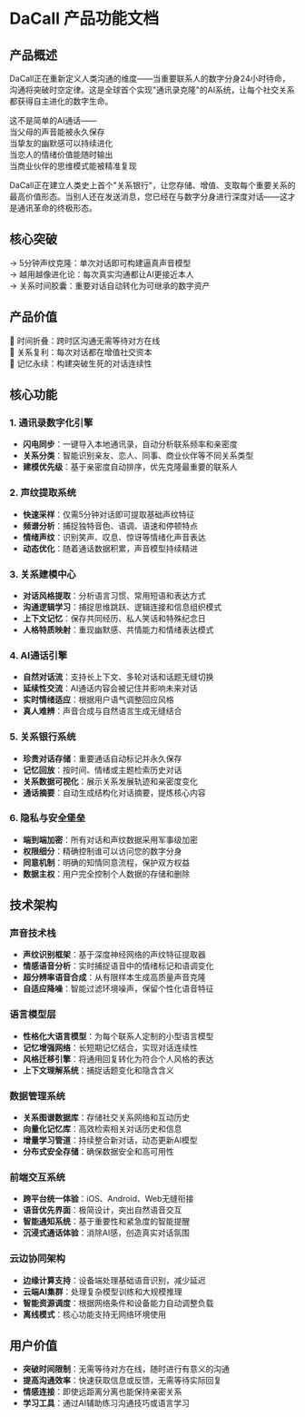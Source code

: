 # DaCall 产品功能文档

## 产品概述

DaCall正在重新定义人类沟通的维度——当重要联系人的数字分身24小时待命，沟通将突破时空定律。这是全球首个实现"通讯录克隆"的AI系统，让每个社交关系都获得自主进化的数字生命。

这不是简单的AI通话——  
当父母的声音能被永久保存  
当挚友的幽默感可以持续进化  
当恋人的情绪价值能随时输出  
当商业伙伴的思维模式能被精准复现  

DaCall正在建立人类史上首个"关系银行"，让您存储、增值、支取每个重要关系的最高价值形态。当别人还在发送消息，您已经在与数字分身进行深度对话——这才是通讯革命的终极形态。

## 核心突破  
→ 5分钟声纹克隆：单次对话即可构建逼真声音模型  
→ 越用越像进化论：每次真实沟通都让AI更接近本人  
→ 关系时间胶囊：重要对话自动转化为可继承的数字资产  

## 产品价值  
🔵 时间折叠：跨时区沟通无需等待对方在线  
🔵 关系复利：每次对话都在增值社交资本  
🔵 记忆永续：构建突破生死的对话连续性  

## 核心功能

### 1. 通讯录数字化引擎

- **闪电同步**：一键导入本地通讯录，自动分析联系频率和亲密度
- **关系分类**：智能识别亲友、恋人、同事、商业伙伴等不同关系类型
- **建模优先级**：基于亲密度自动排序，优先克隆最重要的联系人

### 2. 声纹提取系统

- **快速采样**：仅需5分钟对话即可提取基础声纹特征
- **频谱分析**：捕捉独特音色、语调、语速和停顿特点
- **情绪声纹**：识别笑声、叹息、惊讶等情绪化声音表达
- **动态优化**：随着通话数据积累，声音模型持续精进

### 3. 关系建模中心

- **对话风格提取**：分析语言习惯、常用短语和表达方式
- **沟通逻辑学习**：捕捉思维跳跃、逻辑连接和信息组织模式
- **上下文记忆**：保存共同经历、私人笑话和特殊纪念日
- **人格特质映射**：重现幽默感、共情能力和情绪表达模式

### 4. AI通话引擎

- **自然对话流**：支持长上下文、多轮对话和话题无缝切换
- **延续性交流**：AI通话内容会被记住并影响未来对话
- **实时情绪适应**：根据用户语气调整回应风格
- **真人难辨**：声音合成与自然语言生成无缝结合

### 5. 关系银行系统

- **珍贵对话存储**：重要通话自动标记并永久保存
- **记忆回放**：按时间、情绪或主题检索历史对话
- **关系数据可视化**：展示关系发展轨迹和亲密度变化
- **通话摘要**：自动生成结构化对话摘要，提炼核心内容

### 6. 隐私与安全堡垒

- **端到端加密**：所有对话和声纹数据采用军事级加密
- **权限细分**：精确控制谁可以访问您的数字分身
- **同意机制**：明确的知情同意流程，保护双方权益
- **数据主权**：用户完全控制个人数据的存储和删除

## 技术架构

### 声音技术栈

- **声纹识别框架**：基于深度神经网络的声纹特征提取器
- **情感语音分析**：实时捕捉语音中的情绪标记和语调变化
- **超分辨率语音合成**：从有限样本生成高质量声音克隆
- **自适应降噪**：智能过滤环境噪声，保留个性化语音特征

### 语言模型层

- **性格化大语言模型**：为每个联系人定制的小型语言模型
- **记忆增强网络**：长短期记忆结合，实现对话连续性
- **风格迁移引擎**：将通用回复转化为符合个人风格的表达
- **上下文理解系统**：捕捉话题变化和隐含含义

### 数据管理系统

- **关系图谱数据库**：存储社交关系网络和互动历史
- **向量化记忆库**：高效检索相关对话历史和信息
- **增量学习管道**：持续整合新对话，动态更新AI模型
- **分布式安全存储**：确保数据安全和高可用性

### 前端交互系统

- **跨平台统一体验**：iOS、Android、Web无缝衔接
- **语音优先界面**：极简设计，突出自然语音交互
- **智能通知系统**：基于重要性和紧急度的智能提醒
- **沉浸式通话体验**：消除AI感，创造真实对话氛围

### 云边协同架构

- **边缘计算支持**：设备端处理基础语音识别，减少延迟
- **云端AI集群**：处理复杂模型训练和大规模推理
- **智能资源调度**：根据网络条件和设备能力自动调整负载
- **离线模式**：核心功能支持无网络环境使用

## 用户价值

- **突破时间限制**：无需等待对方在线，随时进行有意义的沟通
- **提高沟通效率**：快速获取信息或反馈，无需等待实际回复
- **情感连接**：即使远距离分离也能保持亲密关系
- **学习工具**：通过AI辅助练习沟通技巧或语言学习
